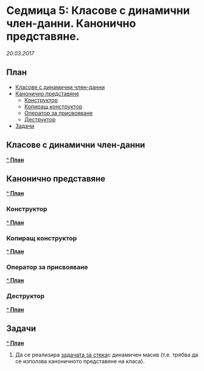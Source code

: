 # Седмица 5: Класове с динамични член-данни. Канонично представяне. 
*20.03.2017*

## План

* [Класове с динамични член-данни](#Класове-с-динамични-член-данни)
* [Канонично представяне](#Канонично-представяне)
  * [Конструктор](#Конструктор)
  * [Копиращ конструктор](Копиращ-конструктор)
  * [Оператор за присвояване](#Оператор-за-присвояване)
  * [Деструктор](#Деструктор)
* [Задачи](#Задачи)

## Класове с динамични член-данни
[**^ План**](#План)

## Канонично представяне
[**^ План**](#План)

### Конструктор
[**^ План**](#План)

### Копиращ конструктор
[**^ План**](#План)

### Оператор за присвояване
[**^ План**](#План)

### Деструктор
[**^ План**](#План)

## Задачи
[**^ План**](#План)
1. Да се реализира [задачата за стека](https://github.com/fmi-lab/oop-si-group2-seminars/tree/master/Week04:%20Classes.%20Overloading%20operators./README.md/#Задачи)с динамичен масив (т.е. трябва да се използва каноничното представяне на класа).

